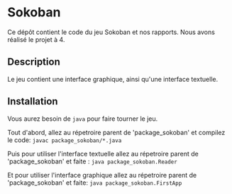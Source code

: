 # Sokoban 
Ce dépôt contient le code du jeu Sokoban et nos rapports. Nous avons réalisé le projet à 4.

## Description
Le jeu contient une interface graphique, ainsi qu'une interface textuelle.

## Installation
Vous aurez besoin de `java` pour faire tourner le jeu.

Tout d'abord, allez au répetroire parent de 'package_sokoban' et compilez le code:
`javac package_sokoban/*.java`

Puis pour utiliser l'interface textuelle allez au répetroire parent de 'package_sokoban' et faite :
`java package_sokoban.Reader`

Et pour utiliser l'interface graphique allez au répetroire parent de 'package_sokoban' et faite:
`java package_sokoban.FirstApp`
